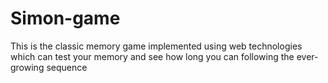 # Simon-game
This is the classic memory game implemented using web technologies which can test your memory and see how long you can following the ever-growing sequence
